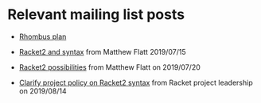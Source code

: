 
# Relevant mailing list posts

* [Rhombus plan](https://groups.google.com/d/msg/racket-users/-x_M5wIhtWk/V47eL30HCgAJ)

* [Racket2 and
  syntax](https://groups.google.com/d/msg/racket-users/3aIPOGbGgmc/A4HHSbdxAwAJ)
  from Matthew Flatt 2019/07/15
* [Racket2
  possibilities](https://groups.google.com/d/msg/racket-users/HiC7z3A5O-k/XPR2wbSJCQAJ)
  from Matthew Flatt on 2019/07/20
* [Clarify project policy on Racket2 syntax](https://groups.google.com/d/msg/racket-users/9Eh9H1Jt28Q/JXyDBfFrAgAJ)
  from Racket project leadership on 2019/08/14

